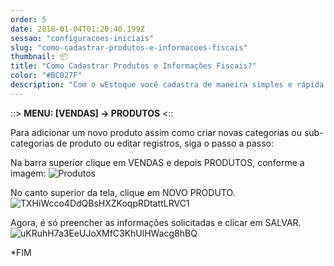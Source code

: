 ```yaml
---
order: 5
date: 2018-01-04T01:20:40.199Z
sessao: "configuracoes-iniciais"
slug: "como-cadastrar-produtos-e-informacoes-fiscais"
thumbnail: 📦
title: "Como Cadastrar Produtos e Informações Fiscais?"
color: "#BC027F"
description: "Com o wEstoque você cadastra de maneira simples e rápida todas os produtos ou serviços da sua empresa. Confira neste passo a passo e otimize a gestão do seu negócio!"
---
```


::> <b>MENU: [VENDAS] -> PRODUTOS</b> <::

Para adicionar um novo produto assim como criar novas categorias ou sub-categorias de produto ou editar registros, siga o passo a passo:

Na barra superior clique em VENDAS e depois PRODUTOS, conforme a imagem:
![Produtos](https://user-images.githubusercontent.com/7254854/114796139-8ba4f200-9d66-11eb-8f9a-e72ef9989f39.png)

No canto superior da tela, clique em NOVO PRODUTO.
![TXHiWcco4DdQBsHXZKoqpRDtattLRVC1](https://user-images.githubusercontent.com/7254854/114796153-93649680-9d66-11eb-966a-fcf3089862cd.png)

Agora, é só preencher as informações solicitadas e clicar em SALVAR. 
![uKRuhH7a3EeUJoXMfC3KhUlHWacg8hBQ](https://user-images.githubusercontent.com/7254854/125306923-ffbf4980-e305-11eb-8570-d314d65043d3.png)

*FIM